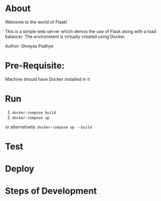 # About

Welcome to the world of Flask!

This is a simple web server which demos the use of Flask along with a load balancer. The environment is virtually created using Docker.

Author: Shreyas Padhye

# Pre-Requisite:
Machine should have Docker installed in it

# Run
1. `docker-compose build`
2. `docker-compose up` 

or alternatively: `docker-compose up --build`

# Test

# Deploy

# Steps of Development

